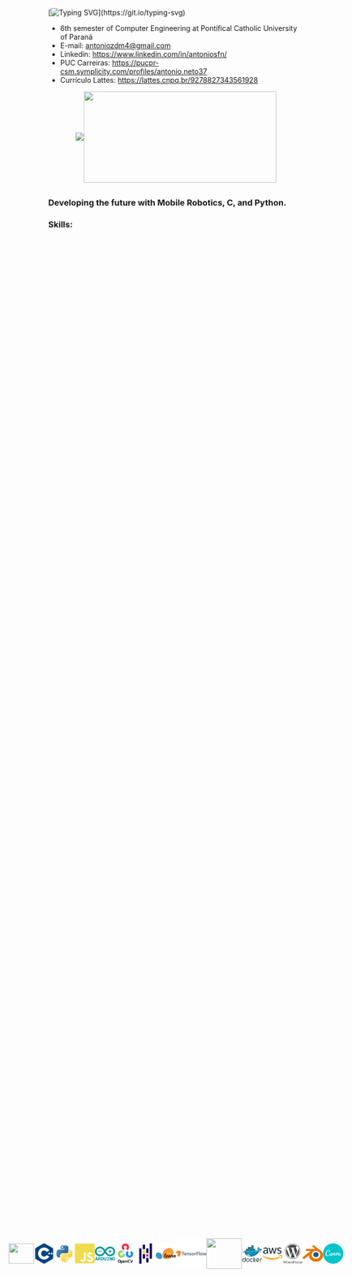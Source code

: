[![Typing SVG](https://readme-typing-svg.demolab.com?font=Fira+Code&weight=500&size=20&pause=2000&color=FFC000&multiline=true&width=435&lines=Welcome+to+my+projects+portfolio!)](https://git.io/typing-svg)
<body>
  
- 6th semester of Computer Engineering at Pontifical Catholic University of Paraná
- E-mail: antoniozdm4@gmail.com
- Linkedin: https://www.linkedin.com/in/antoniosfn/
- PUC Carreiras: https://pucpr-csm.symplicity.com/profiles/antonio.neto37
- Currículo Lattes: https://lattes.cnpq.br/9278827343561928

<div style="display: flex; align-items: center; justify-content: center;">
  <picture>
  <source
    srcset="https://github-readme-stats.vercel.app/api?username=antoniosfn&show_icons=true&theme=vision-friendly-dark"
    media="(prefers-color-scheme: dark)"
    height= "180cm"
  />
  <source
    srcset="https://github-readme-stats.vercel.app/api?username=antoniosfn&show_icons=true"
    media="(prefers-color-scheme: dark), (prefers-color-scheme: no-preference)"
  />
  <img src="https://github-readme-stats.vercel.app/api?username=antoniosfn&show_icons=true" />
</picture>
  <img height= "180cm" width="380cm"  src="https://github-readme-stats.vercel.app/api/top-langs/?username=antoniosfn&hide=cython,hack,css,powershell&layout=compact&theme=vision-friendly-dark"/>
</div>

##
### Developing the future with Mobile Robotics, C, and Python.
### Skills:

<div style="display: flex; align-items: center; justify-content: center; height: 100vh; margin: 0;"><br>
  <img align="center" height="40" width="50" src="https://cdn.jsdelivr.net/gh/devicons/devicon@latest/icons/c/c-original.svg" />
  <img align="center" height="40" width="50" src="https://raw.githubusercontent.com/devicons/devicon/master/icons/cplusplus/cplusplus-plain.svg">
  <img align="center" height="40" width="50" src="https://raw.githubusercontent.com/devicons/devicon/master/icons/python/python-original.svg">
  <img align="center" height="40" width="50" src="https://raw.githubusercontent.com/devicons/devicon/master/icons/javascript/javascript-plain.svg">
  
  <img align="center" height="40" width="50" src="https://raw.githubusercontent.com/devicons/devicon/refs/heads/master/icons/arduino/arduino-original-wordmark.svg" />
  <img align="center" height="40" width="50" src="https://raw.githubusercontent.com/devicons/devicon/refs/heads/master/icons/opencv/opencv-original-wordmark.svg" />
  
  <img align="center" height="40" width="50" src="https://raw.githubusercontent.com/devicons/devicon/refs/heads/master/icons/pandas/pandas-original.svg" />
  <img align="center" height="40" width="50" src="https://raw.githubusercontent.com/devicons/devicon/refs/heads/master/icons/scikitlearn/scikitlearn-original.svg" />
  <img align="center" height="60" width="70" src="https://raw.githubusercontent.com/devicons/devicon/refs/heads/master/icons/tensorflow/tensorflow-original-wordmark.svg" />
  
  <img align="center" height="60" width="70" src="https://cdn.jsdelivr.net/gh/devicons/devicon@latest/icons/mysql/mysql-original-wordmark.svg" />
  <img align="center" height="40" width="50" src="https://raw.githubusercontent.com/devicons/devicon/refs/heads/master/icons/docker/docker-original-wordmark.svg" />
  <img align="center" height="40" width="50" src="https://raw.githubusercontent.com/devicons/devicon/refs/heads/master/icons/amazonwebservices/amazonwebservices-original-wordmark.svg" />
  <img align="center" height="40" width="50" src="https://raw.githubusercontent.com/devicons/devicon/refs/heads/master/icons/wordpress/wordpress-plain-wordmark.svg" />
  
  <img align="center" height="40" width="50" src="https://raw.githubusercontent.com/devicons/devicon/refs/heads/master/icons/blender/blender-original.svg" />
  <img align="center" height="40" width="50" src="https://raw.githubusercontent.com/devicons/devicon/refs/heads/master/icons/canva/canva-original.svg" />
  
